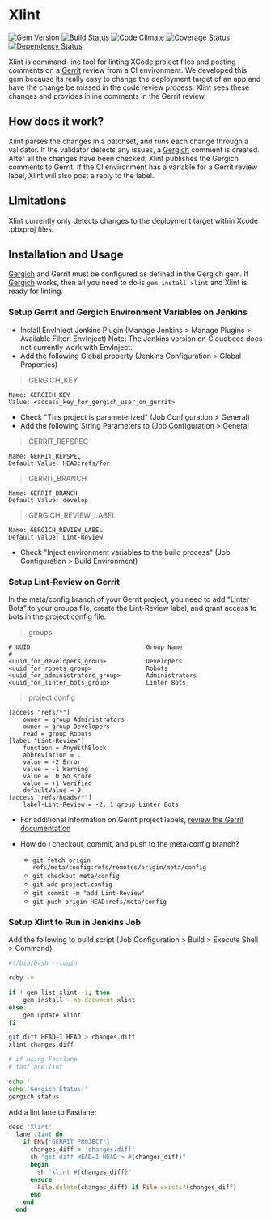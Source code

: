 # Xlint

[![Gem Version](https://badge.fury.io/rb/xlint.svg)](https://rubygems.org/gems/xlint)
[![Build Status](https://travis-ci.org/instructure/xlint.svg?branch=master)](https://travis-ci.org/instructure/xlint)
[![Code Climate](https://codeclimate.com/github/instructure/xlint/badges/gpa.svg)](https://codeclimate.com/github/instructure/xlint)
[![Coverage Status](https://coveralls.io/repos/github/instructure/xlint/badge.svg?branch=HEAD)](https://coveralls.io/github/instructure/xlint?branch=HEAD)
[![Dependency Status](https://gemnasium.com/badges/github.com/instructure/xlint.svg)](https://gemnasium.com/github.com/instructure/xlint)

Xlint is command-line tool for linting XCode project files and posting
comments on a [Gerrit](https://www.gerritcodereview.com/) review from a
CI environment. We developed this gem because its really easy to change
the deployment target of an app and have the change be missed in the
code review process. Xlint sees these changes and provides inline comments
in the Gerrit review.

## How does it work?

Xlint parses the changes in a patchset, and runs each change through
a validator. If the validator detects any issues, a [Gergich](https://rubygems.org/gems/gergich)
comment is created. After all the changes have been checked, Xlint
publishes the Gergich comments to Gerrit. If the CI environment has a variable for a Gerrit review label, Xlint will also post a reply to the label.

## Limitations

Xlint currently only detects changes to the deployment target within
Xcode .pbxproj files.

## Installation and Usage

[Gergich][gergich] and Gerrit must be configured as defined in the Gergich gem. If
[Gergich][gergich] works, then all you need to do is `gem install xlint` and Xlint
is ready for linting.

[gergich]: https://github.com/instructure/gergich

### Setup Gerrit and Gergich Environment Variables on Jenkins
* Install EnvInject Jenkins Plugin (Manage Jenkins > Manage Plugins > Available Filter: EnvInject)
Note: The Jenkins version on Cloudbees does not currently work with EnvInject.
* Add the following Global property (Jenkins Configuration > Global Properties)

> GERGICH_KEY
```
Name: GERGICH_KEY
Value: <access_key_for_gergich_user_on_gerrit>
```

* Check "This project is parameterized" (Job Configuration > General)
* Add the following String Parameters to (Job Configuration > General

> GERRIT_REFSPEC
```
Name: GERRIT_REFSPEC
Default Value: HEAD:refs/for
```

> GERRIT_BRANCH
```
Name: GERRIT_BRANCH
Default Value: develop 
```

> GERGICH_REVIEW_LABEL
```
Name: GERGICH_REVIEW_LABEL
Default Value: Lint-Review
```

* Check "Inject environment variables to the build process" (Job Configuration > Build Environment)

### Setup Lint-Review on Gerrit
In the meta/config branch of your Gerrit project, you need to add "Linter Bots" to your groups file, create the Lint-Review label, and grant access to bots in the project.config file.

> groups
```
# UUID                                Group Name
#
<uuid_for_developers_group>           Developers
<uuid_for_robots_group>               Robots
<uuid_for_administrators_group>       Administrators
<uuid_for_linter_bots_group>          Linter Bots
```

> project.config
```
[access "refs/*"]
    owner = group Administrators
    owner = group Developers
    read = group Robots
[label "Lint-Review"]
    function = AnyWithBlock
    abbreviation = L
    value = -2 Error
    value = -1 Warning
    value =  0 No score
    value = +1 Verified
    defaultValue = 0
[access "refs/heads/*"]
    label-Lint-Review = -2..1 group Linter Bots
```

* For additional information on Gerrit project labels, [review the Gerrit documentation](https://gerrit.baserock.org/Documentation/config-labels.html)

* How do I checkout, commit, and push to the meta/config branch?
    * ``` git fetch origin refs/meta/config:refs/remotes/origin/meta/config ```
    * ``` git checkout meta/config ```
    * ``` git add project.config ```
    * ``` git commit -m "add Lint-Review" ```
    * ``` git push origin HEAD:refs/meta/config ```

### Setup Xlint to Run in Jenkins Job
Add the following to build script (Job Configuration > Build > Execute Shell > Command)
``` bash
#!/bin/bash --login

ruby -v

if ! gem list xlint -i; then
    gem install --no-document xlint
else
    gem update xlint
fi

git diff HEAD~1 HEAD > changes.diff
xlint changes.diff

# if using Fastlane
# fastlane lint

echo ''
echo 'Gergich Status:'
gergich status
```

Add a lint lane to Fastlane:
``` ruby
desc 'Xlint'
  lane :lint do
    if ENV['GERRIT_PROJECT']
      changes_diff = 'changes.diff'
      sh "git diff HEAD~1 HEAD > #{changes_diff}"
      begin
        sh "xlint #{changes_diff}"
      ensure
        File.delete(changes_diff) if File.exists?(changes_diff)
      end
    end
  end
```
